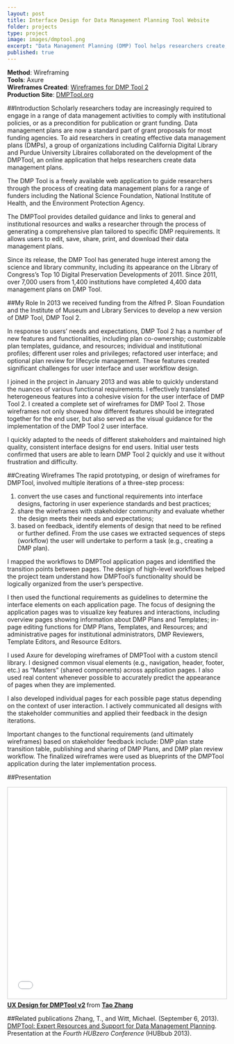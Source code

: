 ```yaml
---
layout: post
title: Interface Design for Data Management Planning Tool Website
folder: projects
type: project
image: images/dmptool.png
excerpt: "Data Management Planning (DMP) Tool helps researchers create, review, and share data management plans that meet institutional and funder requirements."
published: true
---
```





**Method**: Wireframing        
**Tools**: Axure  
**Wireframes Created**: [Wireframes for DMP Tool 2](http://ux.cdlib.org/mstrong/DMP_Prototype_0304/)  
**Production Site**: [DMPTool.org](https://dmptool.org/)

##Introduction
Scholarly researchers today are increasingly required to engage in a range of data management activities to comply with institutional policies, or as a precondition for publication or grant funding. Data management plans are now a standard part of grant proposals for most funding agencies. To aid researchers in creating effective data management plans (DMPs), a group of organizations including California Digital Library and Purdue University Libraires collaborated on the development of the DMPTool, an online application that helps researchers create data management plans. 

The DMP Tool is a freely available web application to guide researchers through the process of creating data management plans for a range of funders including the National Science Foundation, National Institute of Health, and the Environment Protection Agency. 

The DMPTool provides detailed guidance and links to general and institutional resources and walks a researcher through the process of generating a comprehensive plan tailored to specific DMP requirements. It allows users to edit, save, share, print, and download their data management plans. 

Since its release, the DMP Tool has generated huge interest among the science and library community, including its appearance on the Library of Congress’s Top 10 Digital Preservation Developments of 2011. Since 2011, over 7,000 users from 1,400 institutions have completed 4,400 data management plans on DMP Tool. 

##My Role
In 2013 we received funding from the Alfred P. Sloan Foundation and the Institute of Museum and Library Services to develop a new version of DMP Tool, DMP Tool 2. 

In response to users’ needs and expectations, DMP Tool 2 has a number of new features and functionalities, including plan co-ownership; customizable plan templates, guidance, and resources; individual and institutional profiles; different user roles and privileges; refactored user interface; and optional plan review for lifecycle management. These features created significant challenges for user interface and user workflow design. 

I joined in the project in January 2013 and was able to quickly understand the nuances of various functional requirements. I effectively translated heterogeneous features into a cohesive vision for the user interface of DMP Tool 2. I created a complete set of wireframes for DMP Tool 2. Those wireframes not only showed how different features should be integrated together for the end user, but also served as the visual guidance for the implementation of the DMP Tool 2 user interface.

I quickly adapted to the needs of different stakeholders and maintained high quality, consistent interface designs for end users. Initial user tests confirmed that users are able to learn DMP Tool 2 quickly and use it without frustration and difficulty. 

##Creating Wireframes
The rapid prototyping, or design of wireframes for DMPTool, involved multiple iterations of a three-step process: 

1. convert the use cases and functional requirements into interface designs, factoring in user experience standards and best practices;
2. share the wireframes with stakeholder community and evaluate whether the design meets their needs and expectations;
3. based on feedback, identify elements of design that need to be refined or further defined. From the use cases we extracted sequences of steps (workflow) the user will undertake to perform a task (e.g., creating a DMP plan).

I mapped the workflows to DMPTool application pages and identified the transition points between pages. The design of high-level workflows helped the project team understand how DMPTool’s functionality should be logically organized from the user’s perspective. 

I then used the functional requirements as guidelines to determine the interface elements on each application page. The focus of designing the application pages was to visualize key features and interactions, including overview pages showing information about DMP Plans and Templates; in-page editing functions for DMP Plans, Templates, and Resources; and administrative pages for institutional administrators, DMP Reviewers, Template Editors, and Resource Editors.

I used Axure for developing wireframes of DMPTool with a custom stencil library. I designed common visual elements (e.g., navigation, header, footer, etc.) as “Masters” (shared components) across application pages. I also used real content whenever possible to accurately predict the appearance of pages when they are implemented.

I also developed individual pages for each possible page status depending on the context of user interaction. I actively communicated all designs with the stakeholder communities and applied their feedback in the design iterations. 

Important changes to the functional requirements (and ultimately wireframes) based on stakeholder feedback include: DMP plan state transition table, publishing and sharing of DMP Plans, and DMP plan review workflow. The finalized wireframes were used as blueprints of the DMPTool application during the later implementation process.

##Presentation
<iframe src="//www.slideshare.net/slideshow/embed_code/key/sfQ2QHE7NGgqzx" width="595" height="485" frameborder="0" marginwidth="0" marginheight="0" scrolling="no" style="border:1px solid #CCC; border-width:1px; margin-bottom:5px; max-width: 100%;" allowfullscreen> </iframe> <div style="margin-bottom:5px"> <strong> <a href="//www.slideshare.net/jimmie/ux-design-for-dmptool-v2" title="UX Design for DMPTool v2" target="_blank">UX Design for DMPTool v2</a> </strong> from <strong><a href="//www.slideshare.net/jimmie" target="_blank">Tao Zhang</a></strong> </div>

##Related publications
Zhang, T., and Witt, Michael. (September 6, 2013). [DMPTool: Expert Resources and Support for Data Management Planning](https://hubzero.org/resources/1062). Presentation at the *Fourth HUBzero Conference* (HUBbub 2013).
